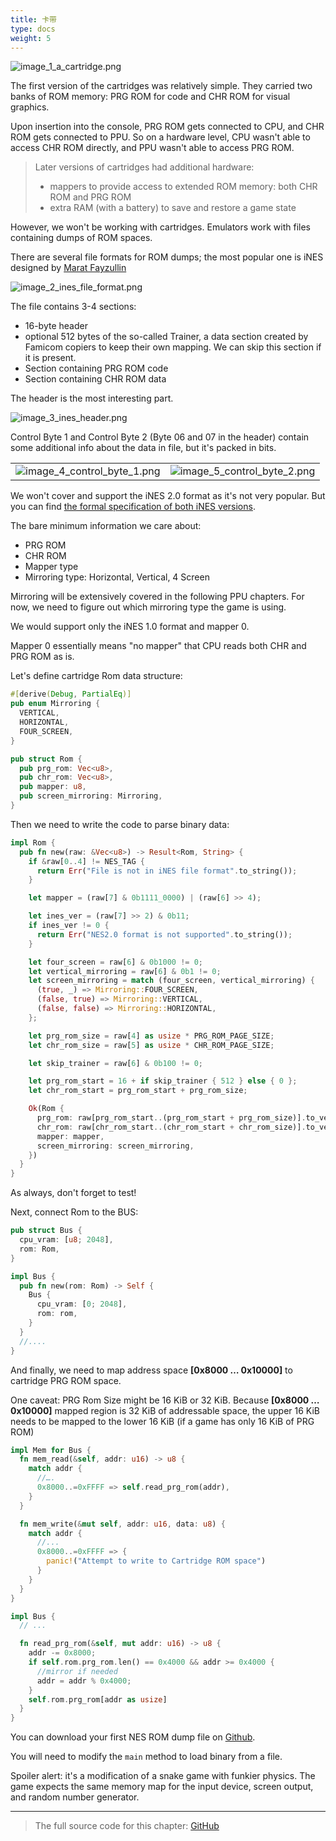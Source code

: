 ```yaml
---
title: 卡带
type: docs
weight: 5
---
```


![image_1_a_cartridge.png](image_1_a_cartridge.png)

The first version of the cartridges was relatively simple. They carried two banks of ROM memory: PRG ROM for code and CHR ROM for visual graphics.

Upon insertion into the console, PRG ROM gets connected to CPU, and CHR ROM gets connected to PPU. So on a hardware level, CPU wasn't able to access CHR ROM directly, and PPU wasn't able to access PRG ROM.

> Later versions of cartridges had additional hardware:
>
> * mappers to provide access to extended ROM memory: both CHR ROM and PRG ROM
> * extra RAM (with a battery) to save and restore a game state

However, we won't be working with cartridges. Emulators work with files containing dumps of ROM spaces.

There are several file formats for ROM dumps; the most popular one is iNES designed by [Marat Fayzullin](http://fms.komkon.org)

![image_2_ines_file_format.png](image_2_ines_file_format.png)

The file contains 3-4 sections:

* 16-byte header
* optional 512 bytes of the so-called Trainer, a data section created by Famicom copiers to keep their own mapping. We can skip this section if it is present.
* Section containing PRG ROM code
* Section containing CHR ROM data

The header is the most interesting part.

![image_3_ines_header.png](image_3_ines_header.png)

Control Byte 1 and Control Byte 2 (Byte 06 and 07 in the header) contain some additional info about the data in file, but it's packed in bits.

|   |   |
|---|---|
| ![image_4_control_byte_1.png](image_4_control_byte_1.png) | ![image_5_control_byte_2.png](image_5_control_byte_2.png) |


We won't cover and support the iNES 2.0 format as it's not very popular. But you can find [the formal specification of both iNES versions](https://formats.kaitai.io/ines/index.html).

The bare minimum information we care about:

* PRG ROM
* CHR ROM
* Mapper type
* Mirroring type: Horizontal, Vertical, 4 Screen

Mirroring will be extensively covered in the following PPU chapters.
For now, we need to figure out which mirroring type the game is using.

We would support only the iNES 1.0 format and mapper 0.

Mapper 0 essentially means "no mapper" that CPU reads both CHR and PRG ROM as is.

Let's define cartridge Rom data structure:

```rust
#[derive(Debug, PartialEq)]
pub enum Mirroring {
  VERTICAL,
  HORIZONTAL,
  FOUR_SCREEN,
}

pub struct Rom {
  pub prg_rom: Vec<u8>,
  pub chr_rom: Vec<u8>,
  pub mapper: u8,
  pub screen_mirroring: Mirroring,
}

```

Then we need to write the code to parse binary data:

```rust
impl Rom {
  pub fn new(raw: &Vec<u8>) -> Result<Rom, String> {
    if &raw[0..4] != NES_TAG {
      return Err("File is not in iNES file format".to_string());
    }

    let mapper = (raw[7] & 0b1111_0000) | (raw[6] >> 4);

    let ines_ver = (raw[7] >> 2) & 0b11;
    if ines_ver != 0 {
      return Err("NES2.0 format is not supported".to_string());
    }

    let four_screen = raw[6] & 0b1000 != 0;
    let vertical_mirroring = raw[6] & 0b1 != 0;
    let screen_mirroring = match (four_screen, vertical_mirroring) {
      (true, _) => Mirroring::FOUR_SCREEN,
      (false, true) => Mirroring::VERTICAL,
      (false, false) => Mirroring::HORIZONTAL,
    };

    let prg_rom_size = raw[4] as usize * PRG_ROM_PAGE_SIZE;
    let chr_rom_size = raw[5] as usize * CHR_ROM_PAGE_SIZE;

    let skip_trainer = raw[6] & 0b100 != 0;

    let prg_rom_start = 16 + if skip_trainer { 512 } else { 0 };
    let chr_rom_start = prg_rom_start + prg_rom_size;

    Ok(Rom {
      prg_rom: raw[prg_rom_start..(prg_rom_start + prg_rom_size)].to_vec(),
      chr_rom: raw[chr_rom_start..(chr_rom_start + chr_rom_size)].to_vec(),
      mapper: mapper,
      screen_mirroring: screen_mirroring,
    })
  }
}

```

As always, don't forget to test!

Next, connect Rom to the BUS:

```rust
pub struct Bus {
  cpu_vram: [u8; 2048],
  rom: Rom,
}

impl Bus {
  pub fn new(rom: Rom) -> Self {
    Bus {
      cpu_vram: [0; 2048],
      rom: rom,
    }
  }
  //....
}
```

And finally, we need to map address space **[0x8000 … 0x10000]** to cartridge PRG ROM space.

One caveat: PRG Rom Size might be 16 KiB or 32 KiB.
Because **[0x8000 … 0x10000]** mapped region is 32 KiB of addressable space, the upper 16 KiB needs to be mapped to the lower 16 KiB (if a game has only 16 KiB of PRG ROM)

```rust
impl Mem for Bus {
  fn mem_read(&self, addr: u16) -> u8 {
    match addr {
      //….
      0x8000..=0xFFFF => self.read_prg_rom(addr),
    }
  }

  fn mem_write(&mut self, addr: u16, data: u8) {
    match addr {
      //...
      0x8000..=0xFFFF => {
        panic!("Attempt to write to Cartridge ROM space")
      }
    }
  }
}

impl Bus {
  // ...

  fn read_prg_rom(&self, mut addr: u16) -> u8 {
    addr -= 0x8000;
    if self.rom.prg_rom.len() == 0x4000 && addr >= 0x4000 {
      //mirror if needed
      addr = addr % 0x4000;
    }
    self.rom.prg_rom[addr as usize]
  }
}
```

You can download your first NES ROM dump file on [Github](https://github.com/bugzmanov/nes_ebook/blob/master/code/ch5/snake.nes?raw=true).

You will need to modify the `main` method to load binary from a file.

Spoiler alert: it's a modification of a snake game with funkier physics. The game expects the same memory map for the input device, screen output, and random number generator.

------

> The full source code for this chapter: [GitHub](https://github.com/bugzmanov/nes_ebook/tree/master/code/ch5)
